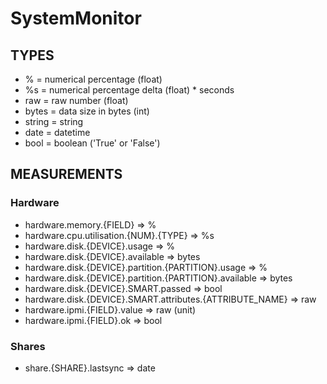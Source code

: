 # SystemMonitor

## TYPES

* % = numerical percentage (float)
* %s = numerical percentage delta (float) * seconds
* raw = raw number (float)
* bytes = data size in bytes (int)
* string = string
* date = datetime
* bool = boolean ('True' or 'False')


## MEASUREMENTS

### Hardware
* hardware.memory.{FIELD} => %
* hardware.cpu.utilisation.{NUM}.{TYPE} => %s
* hardware.disk.{DEVICE}.usage => %
* hardware.disk.{DEVICE}.available => bytes
* hardware.disk.{DEVICE}.partition.{PARTITION}.usage => %
* hardware.disk.{DEVICE}.partition.{PARTITION}.available => bytes
* hardware.disk.{DEVICE}.SMART.passed => bool
* hardware.disk.{DEVICE}.SMART.attributes.{ATTRIBUTE_NAME} => raw
* hardware.ipmi.{FIELD}.value => raw (unit)
* hardware.ipmi.{FIELD}.ok => bool

### Shares
* share.{SHARE}.lastsync => date
